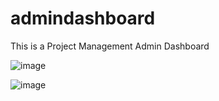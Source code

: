 # admindashboard
This is a Project Management Admin Dashboard

![image](https://github.com/user-attachments/assets/519f78db-d722-4536-886c-bb1f9ca63b35)

![image](https://github.com/user-attachments/assets/a4692689-9b8e-4c93-ad69-a32fe96f8110)
